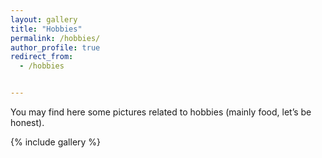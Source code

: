 ```yaml
---
layout: gallery
title: "Hobbies"
permalink: /hobbies/
author_profile: true
redirect_from:
  - /hobbies


---
```


You may find here some pictures related to hobbies (mainly food, let’s be honest).




{% include gallery %}